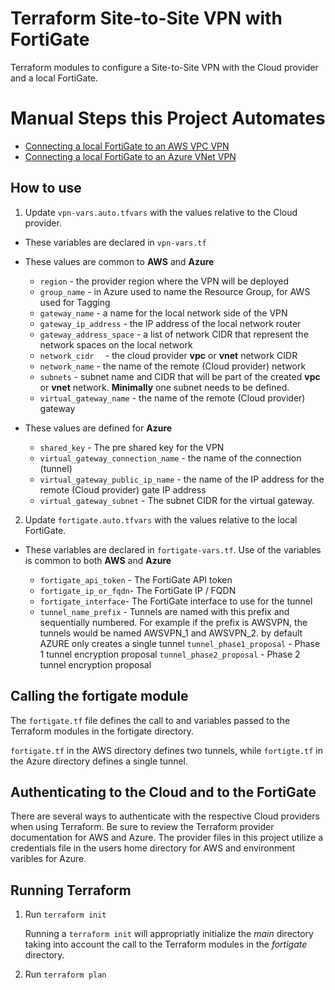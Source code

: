 # Terraform Site-to-Site VPN with FortiGate

Terraform modules to configure a Site-to-Site VPN with the Cloud provider and a local FortiGate.

# Manual Steps this Project Automates

- [Connecting a local FortiGate to an AWS VPC VPN](https://docs.fortinet.com/vm/aws/fortigate/6.4/aws-cookbook/6.4.0/506140/connecting-a-local-fortigate-to-an-aws-vpc-vpn)
- [Connecting a local FortiGate to an Azure VNet VPN](https://docs.fortinet.com/document/fortigate/6.4.0/azure-cookbook/989216/connecting-a-local-fortigate-to-an-azure-vnet-vpn)


## How to use

1. Update `vpn-vars.auto.tfvars` with the values relative to the Cloud provider.

- These variables are declared in `vpn-vars.tf`

- These values are common to **AWS** and **Azure**
    - `region` - the provider region where the VPN will be deployed
    - `group_name` - in Azure used to name the Resource Group, for AWS used for Tagging
    - `gateway_name` - a name for the local network side of the VPN
    - `gateway_ip_address` - the IP address of the local network router
    - `gateway_address_space` - a list of network CIDR that represent the network spaces on the local network 
    - `network_cidr  ` - the cloud provider **vpc** or **vnet** network CIDR
    - `network_name` - the name of the remote (Cloud provider) network
    - `subnets` - subnet name and CIDR that will be part of the created **vpc** or **vnet** network. **Minimally** one subnet needs to be defined.
    - `virtual_gateway_name` - the name of the remote (Cloud provider) gateway

- These values are defined for **Azure**
    - `shared_key` - The pre shared key for the VPN
    - `virtual_gateway_connection_name` - the name of the connection (tunnel)
    - `virtual_gateway_public_ip_name` - the name of the IP address for the remote (Cloud provider) gate IP address
    - `virtual_gateway_subnet` - The subnet CIDR for the virtual gateway.

2. Update `fortigate.auto.tfvars` with the values relative to the local FortiGate.

- These variables are declared in `fortigate-vars.tf`. Use of the variables is common to both **AWS** and **Azure**

  - `fortigate_api_token` - The FortiGate API token
  - `fortigate_ip_or_fqdn`- The FortiGate IP / FQDN
  - `fortigate_interface`- The FortiGate interface to use for the tunnel
  - `tunnel_name_prefix` - Tunnels are named with this prefix and sequentially numbered. For example if the prefix is AWSVPN, the tunnels would be named AWSVPN_1 and AWSVPN_2. by default AZURE only creates a single tunnel
`tunnel_phase1_proposal` - Phase 1 tunnel encryption proposal
`tunnel_phase2_proposal` - Phase 2 tunnel encryption proposal

## Calling the fortigate module

The `fortigate.tf` file defines the call to and variables passed to the Terraform modules in the fortigate directory.

`fortigate.tf` in the AWS directory defines two tunnels, while `fortigte.tf` in the Azure directory defines a single tunnel.

## Authenticating to the Cloud and to the FortiGate

There are several ways to authenticate with the respective Cloud providers when using Terraform. Be sure to review the Terraform provider documentation for AWS and Azure.  The provider files in this project utilize a credentials file in the users home directory for AWS and environment varibles for Azure.


## Running Terraform

1. Run `terraform init`

    Running a `terraform init` will appropriatly initialize the *main* directory taking into account the call to the Terraform modules in the *fortigate* directory.

2. Run `terraform plan`

    

